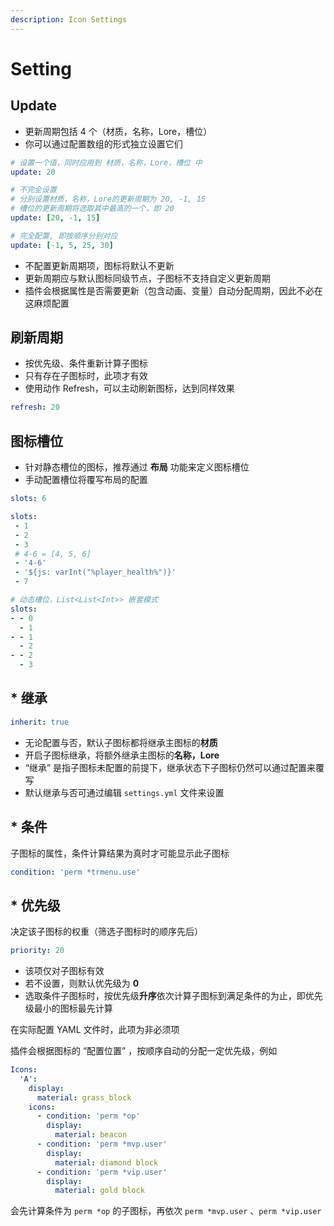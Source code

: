 ```yaml
---
description: Icon Settings
---
```


# Setting

## Update

* 更新周期包括 4 个（材质，名称，Lore，槽位）
* 你可以通过配置数组的形式独立设置它们

```yaml
# 设置一个值，同时应用到 材质，名称，Lore，槽位 中
update: 20
```

```yaml
# 不完全设置
# 分别设置材质，名称，Lore的更新周期为 20, -1, 15
# 槽位的更新周期将选取其中最高的一个，即 20
update: [20, -1, 15]
```

```yaml
# 完全配置, 即按顺序分别对应
update: [-1, 5, 25, 30]
```

* 不配置更新周期项，图标将默认不更新
* 更新周期应与默认图标同级节点，子图标不支持自定义更新周期
* 插件会根据属性是否需要更新（包含动画、变量）自动分配周期，因此不必在这麻烦配置

## 刷新周期

* 按优先级、条件重新计算子图标
* 只有存在子图标时，此项才有效
* 使用动作 Refresh，可以主动刷新图标，达到同样效果

```yaml
refresh: 20
```

## 图标槽位

* 针对静态槽位的图标，推荐通过 **布局** 功能来定义图标槽位
* 手动配置槽位将覆写布局的配置

```yaml
slots: 6
```

```yaml
slots:
 - 1
 - 2
 - 3
 # 4-6 = [4, 5, 6]
 - '4-6'
 - '${js: varInt("%player_health%")}'
 - 7
```

```yaml
# 动态槽位，List<List<Int>> 嵌套模式
slots:
- - 0
  - 1
- - 1
  - 2
- - 2
  - 3
```

## \* 继承

```yaml
inherit: true
```

* 无论配置与否，默认子图标都将继承主图标的**材质**
* 开启子图标继承，将额外继承主图标的**名称，Lore**
* “继承” 是指子图标未配置的前提下，继承状态下子图标仍然可以通过配置来覆写
* 默认继承与否可通过编辑 `settings.yml` 文件来设置

## \* 条件

子图标的属性，条件计算结果为真时才可能显示此子图标

```yaml
condition: 'perm *trmenu.use'
```

## \* 优先级

决定该子图标的权重（筛选子图标时的顺序先后）

```yaml
priority: 20
```

* 该项仅对子图标有效
* 若不设置，则默认优先级为 **0**
* 选取条件子图标时，按优先级**升序**依次计算子图标到满足条件的为止，即优先级最小的图标最先计算

在实际配置 YAML 文件时，此项为非必须项

插件会根据图标的 “配置位置” ，按顺序自动的分配一定优先级，例如

```yaml
Icons:
  'A':
    display:
      material: grass_block
    icons:
      - condition: 'perm *op'
        display:
          material: beacon
      - condition: 'perm *mvp.user'
        display:
          material: diamond block
      - condition: 'perm *vip.user'
        display:
          material: gold block
```

会先计算条件为 `perm *op` 的子图标，再依次 `perm *mvp.user` 、`perm *vip.user`

